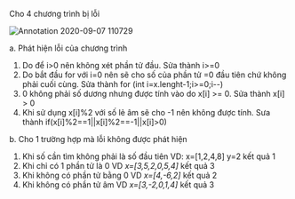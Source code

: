 Cho 4 chương trình bị lỗi

![Annotation 2020-09-07 110729](https://user-images.githubusercontent.com/48431650/92348022-efde4400-f0fb-11ea-9a21-f3da641a4d2b.png)

a. Phát hiện lỗi của chương trình
  1. Do để i>0 nên không xét phần tử đầu. Sửa thành i>=0
  2. Do bắt đầu for với i=0 nên sẽ cho số của phần tử =0 đầu tiên chứ không phải cuối cùng. Sửa thành for (int i=x.lenght-1;i>=0;i--)
  3. 0 không phải số dương nhưng được tính vào do x[i] >= 0. Sửa thành x[i] > 0
  4. Khi sử dụng x[i]%2 với số lẻ âm sẽ cho -1 nên không được tính. Sưa thành if(x[i]%2==1||x[i]%2==-1||x[i]>0)

b. Cho 1 trường hợp mà lỗi không được phát hiện
  1. Khi số cần tìm không phải là số đầu tiên VD: x=[1,2,4,8] y=2 kết quả 1
  2. Khi chỉ có 1 phần tử là 0 VD *x=[3,5,2,0,5,4]* kết quả 3
  3. Khi không có phần tử bằng 0 VD *x=[4,-6,2]* kết quả 2
  4. Khi không có phần tử âm  VD *x=[3,-2,0,1,4]* kết quả 3
